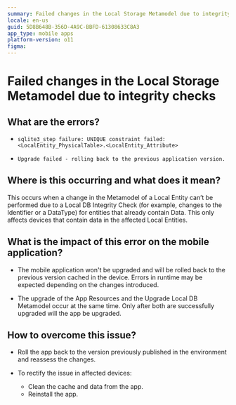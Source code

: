 ```yaml
---
summary: Failed changes in the Local Storage Metamodel due to integrity checks
locale: en-us
guid: 5D8B648B-356D-4A9C-BBFD-61308633C8A3
app_type: mobile apps
platform-version: o11
figma:
---
```


# Failed changes in the Local Storage Metamodel due to integrity checks 

## What are the errors?

* ``sqlite3_step failure: UNIQUE constraint failed: <LocalEntity_PhysicalTable>.<LocalEntity_Attribute>``

* ``Upgrade failed - rolling back to the previous application version.``

## Where is this occurring and what does it mean?

This occurs when a change in the Metamodel of a Local Entity can’t be performed due to a Local DB Integrity Check (for example, changes to the Identifier or a DataType) for entities that already contain Data. This only affects devices that contain data in the affected Local Entities.

## What is the impact of this error on the mobile application?

* The mobile application won't be upgraded and will be rolled back to the previous version cached in the device. Errors in runtime may be expected depending on the changes introduced.

* The upgrade of the App Resources and the Upgrade Local DB Metamodel occur at the same time. Only after both are successfully upgraded will the app be upgraded.  

## How to overcome this issue?

* Roll the app back to the version previously published in the environment and reassess the changes.

* To rectify the issue in affected devices:
    * Clean the cache and data from the app.
    * Reinstall the app.
